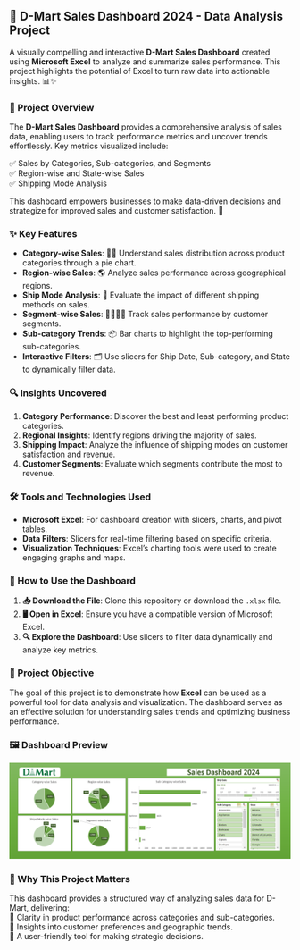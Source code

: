 ## 🛒 D-Mart Sales Dashboard 2024 - Data Analysis Project

A visually compelling and interactive **D-Mart Sales Dashboard** created using **Microsoft Excel** to analyze and summarize sales performance. This project highlights the potential of Excel to turn raw data into actionable insights. 📊✨

### 📜 Project Overview

The **D-Mart Sales Dashboard** provides a comprehensive analysis of sales data, enabling users to track performance metrics and uncover trends effortlessly. Key metrics visualized include:

✅ Sales by Categories, Sub-categories, and Segments  
✅ Region-wise and State-wise Sales  
✅ Shipping Mode Analysis  

This dashboard empowers businesses to make data-driven decisions and strategize for improved sales and customer satisfaction. 🌟

### ✨ Key Features

- **Category-wise Sales**: 🍞🍶 Understand sales distribution across product categories through a pie chart.  
- **Region-wise Sales**: 🌎 Analyze sales performance across geographical regions.  
- **Ship Mode Analysis**: 🚚 Evaluate the impact of different shipping methods on sales.  
- **Segment-wise Sales**: 🧍🧑‍🤝‍🧑 Track sales performance by customer segments.  
- **Sub-category Trends**: 📦 Bar charts to highlight the top-performing sub-categories.  
- **Interactive Filters**: 🗂️ Use slicers for Ship Date, Sub-category, and State to dynamically filter data.

### 🔍 Insights Uncovered

1. **Category Performance**: Discover the best and least performing product categories.  
2. **Regional Insights**: Identify regions driving the majority of sales.  
3. **Shipping Impact**: Analyze the influence of shipping modes on customer satisfaction and revenue.  
4. **Customer Segments**: Evaluate which segments contribute the most to revenue.

### 🛠️ Tools and Technologies Used

- **Microsoft Excel**: For dashboard creation with slicers, charts, and pivot tables.  
- **Data Filters**: Slicers for real-time filtering based on specific criteria.  
- **Visualization Techniques**: Excel’s charting tools were used to create engaging graphs and maps.

### 📂 How to Use the Dashboard

1. **📥 Download the File**: Clone this repository or download the `.xlsx` file.  
2. **🖥️ Open in Excel**: Ensure you have a compatible version of Microsoft Excel.  
3. **🔍 Explore the Dashboard**: Use slicers to filter data dynamically and analyze key metrics.

### 🎯 Project Objective

The goal of this project is to demonstrate how **Excel** can be used as a powerful tool for data analysis and visualization. The dashboard serves as an effective solution for understanding sales trends and optimizing business performance.

### 🖼️ Dashboard Preview

![Dashboard Preview](Dmart%20Sales%20Dashboard.png)

### 🌟 Why This Project Matters

This dashboard provides a structured way of analyzing sales data for D-Mart, delivering:  
📌 Clarity in product performance across categories and sub-categories.  
📌 Insights into customer preferences and geographic trends.  
📌 A user-friendly tool for making strategic decisions.
